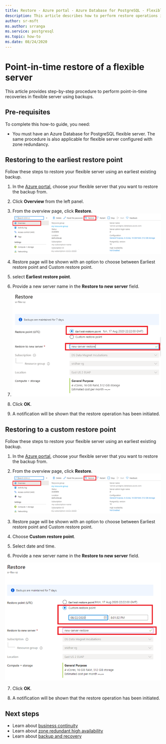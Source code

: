```yaml
---
title: Restore - Azure portal - Azure Database for PostgreSQL - Flexible Server
description: This article describes how to perform restore operations in Azure Database for PostgreSQL through the Azure portal.
author: sr-msft
ms.author: srranga
ms.service: postgresql
ms.topic: how-to
ms.date: 08/24/2020
---
```


# Point-in-time restore of a flexible server

This article provides step-by-step procedure to perform point-in-time recoveries in flexible server using backups.

## Pre-requisites

To complete this how-to guide, you need:

-   You must have an Azure Database for PostgreSQL flexible server. The same procedure is also applicable for flexible server configured with zone redundancy.

## Restoring to the earliest restore point

Follow these steps to restore your flexible server using an earliest
existing backup.

1.  In the [Azure portal](https://portal.azure.com/), choose your flexible server that you want to restore the backup from.

2.  Click **Overview** from the left panel.
  
3.  From the overview page, click **Restore**.
 ![view overview](./media/business-continuity/how-to-restore-overview.png)
4.  Restore page will be shown with an option to choose between Earliest restore point and Custom restore point.

5.  select **Earliest restore point**.


6.  Provide a new server name in the **Restore to new server** field.
7. ![Earliest restore time](./media/business-continuity/how-to-restore-earliest.png)

8.  Click **OK**.

9.  A notification will be shown that the restore operation has been initiated.

## Restoring to a custom restore point

Follow these steps to restore your flexible server using an earliest
existing backup.

1.  In the [Azure portal](https://portal.azure.com/), choose your flexible server that you want to restore the backup from.

2.  From the overview page, click **Restore**.
    ![view overview](./media/business-continuity/how-to-restore-overview.png)
3.  Restore page will be shown with an option to choose between Earliest restore point and Custom restore point.

4.  Choose **Custom restore point**.

5.  Select date and time. 

6.  Provide a new server name in the **Restore to new server** field. 
   
 ![view overview](./media/business-continuity/how-to-restore-custom.png)
 
7.  Click **OK**.

8.  A notification will be shown that the restore operation has been
    initiated.

## Next steps

-   Learn about [business continuity](./concepts-business-continuity.md)
-   Learn about [zone redundant high availability](./concepts-high-availability.md)
-   Learn about [backup and recovery](./concepts-backup-restore.md)

